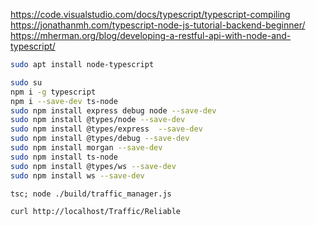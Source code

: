 https://code.visualstudio.com/docs/typescript/typescript-compiling
https://jonathanmh.com/typescript-node-js-tutorial-backend-beginner/
https://mherman.org/blog/developing-a-restful-api-with-node-and-typescript/

``` bash
sudo apt install node-typescript

sudo su
npm i -g typescript
npm i --save-dev ts-node
sudo npm install express debug node --save-dev
sudo npm install @types/node --save-dev
sudo npm install @types/express  --save-dev
sudo npm install @types/debug --save-dev
sudo npm install morgan --save-dev
sudo npm install ts-node
sudo npm install @types/ws --save-dev
sudo npm install ws --save-dev
```

```
tsc; node ./build/traffic_manager.js
```

```
curl http://localhost/Traffic/Reliable
```
